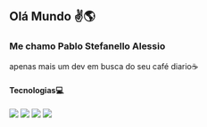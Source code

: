 ## Olá Mundo ✌️🌎

### Me chamo Pablo Stefanello Alessio
apenas mais um dev em busca do seu café diario☕

#### Tecnologias💻
<image src="https://img.shields.io/badge/Python-3776AB?style=for-the-badge&logo=python&logoColor=white">
<image src="https://img.shields.io/badge/C%2B%2B-00599C?style=for-the-badge&logo=c%2B%2B&logoColor=white">
<image src="https://img.shields.io/badge/Java-ED8B00?style=for-the-badge&logo=openjdk&logoColor=white">
<image src="https://img.shields.io/badge/PHP-777BB4?style=for-the-badge&logo=php&logoColor=white">
